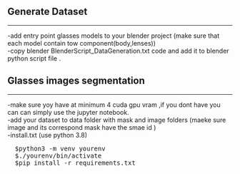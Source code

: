 ## Generate Dataset
---
-add entry point glasses models to your blender project (make sure that each model contain tow component(body,lenses))  
-copy blender BlenderScript_DataGeneration.txt code and add it to blender python script file .  
## Glasses images segmentation
---
-make sure yoy have at minimum 4 cuda gpu vram ,if you dont have you can can simply use the jupyter notebook.  
-add your dataset to data folder with mask and image folders (maeke sure image and its correspond mask have the smae id )  
-install.txt (use python 3.8)   
<pre>
  $python3 -m venv yourenv
  $./yourenv/bin/activate
  $pip install -r requirements.txt
</pre>




